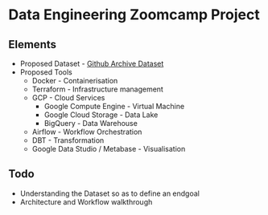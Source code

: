 # Data Engineering Zoomcamp Project

## Elements
- Proposed Dataset - [Github Archive Dataset](https://www.gharchive.org/)
- Proposed Tools
    - Docker - Containerisation
    - Terraform - Infrastructure management
    - GCP - Cloud Services
        - Google Compute Engine - Virtual Machine
        - Google Cloud Storage - Data Lake
        - BigQuery - Data Warehouse
    - Airflow - Workflow Orchestration
    - DBT - Transformation
    - Google Data Studio / Metabase - Visualisation

## Todo
- Understanding the Dataset so as to define an endgoal
- Architecture and Workflow walkthrough